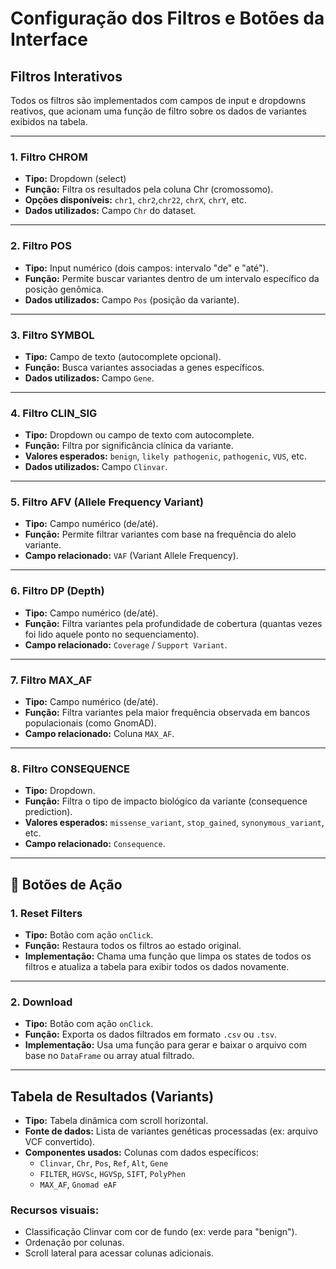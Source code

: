 # Configuração dos Filtros e Botões da Interface

## Filtros Interativos

Todos os filtros são implementados com campos de input e dropdowns reativos, que acionam uma função de filtro sobre os dados de variantes exibidos na tabela.

---

### 1. Filtro **CHROM**

- **Tipo:** Dropdown (select)
- **Função:** Filtra os resultados pela coluna Chr (cromossomo).
- **Opções disponíveis:** `chr1`, `chr2`,`chr22`, `chrX`, `chrY`, etc.
- **Dados utilizados:** Campo `Chr` do dataset.

---

### 2. Filtro **POS**

- **Tipo:** Input numérico (dois campos: intervalo "de" e "até").
- **Função:** Permite buscar variantes dentro de um intervalo específico da posição genômica.
- **Dados utilizados:** Campo `Pos` (posição da variante).

---

### 3. Filtro **SYMBOL**

- **Tipo:** Campo de texto (autocomplete opcional).
- **Função:** Busca variantes associadas a genes específicos.
- **Dados utilizados:** Campo `Gene`.

---

### 4. Filtro **CLIN_SIG**

- **Tipo:** Dropdown ou campo de texto com autocomplete.
- **Função:** Filtra por significância clínica da variante.
- **Valores esperados:** `benign`, `likely pathogenic`, `pathogenic`, `VUS`, etc.
- **Dados utilizados:** Campo `Clinvar`.

---

### 5. Filtro **AFV** (Allele Frequency Variant)

- **Tipo:** Campo numérico (de/até).
- **Função:** Permite filtrar variantes com base na frequência do alelo variante.
- **Campo relacionado:** `VAF` (Variant Allele Frequency).

---

### 6. Filtro **DP** (Depth)

- **Tipo:** Campo numérico (de/até).
- **Função:** Filtra variantes pela profundidade de cobertura (quantas vezes foi lido aquele ponto no sequenciamento).
- **Campo relacionado:** `Coverage` / `Support Variant`.

---

### 7. Filtro **MAX_AF**

- **Tipo:** Campo numérico (de/até).
- **Função:** Filtra variantes pela maior frequência observada em bancos populacionais (como GnomAD).
- **Campo relacionado:** Coluna `MAX_AF`.

---

### 8. Filtro **CONSEQUENCE**

- **Tipo:** Dropdown.
- **Função:** Filtra o tipo de impacto biológico da variante (consequence prediction).
- **Valores esperados:** `missense_variant`, `stop_gained`, `synonymous_variant`, etc.
- **Campo relacionado:** `Consequence`.

---

## 🔘 Botões de Ação

### 1. **Reset Filters**

- **Tipo:** Botão com ação `onClick`.
- **Função:** Restaura todos os filtros ao estado original.
- **Implementação:** Chama uma função que limpa os states de todos os filtros e atualiza a tabela para exibir todos os dados novamente.

---

### 2. **Download**

- **Tipo:** Botão com ação `onClick`.
- **Função:** Exporta os dados filtrados em formato `.csv` ou `.tsv`.
- **Implementação:** Usa uma função para gerar e baixar o arquivo com base no `DataFrame` ou array atual filtrado.

---

## Tabela de Resultados (Variants)

- **Tipo:** Tabela dinâmica com scroll horizontal.
- **Fonte de dados:** Lista de variantes genéticas processadas (ex: arquivo VCF convertido).
- **Componentes usados:** Colunas com dados específicos:
  - `Clinvar`, `Chr`, `Pos`, `Ref`, `Alt`, `Gene`
  - `FILTER`, `HGVSc`, `HGVSp`, `SIFT`, `PolyPhen`
  - `MAX_AF`, `Gnomad eAF`

### Recursos visuais:

- Classificação Clinvar com cor de fundo (ex: verde para "benign").
- Ordenação por colunas.
- Scroll lateral para acessar colunas adicionais.
